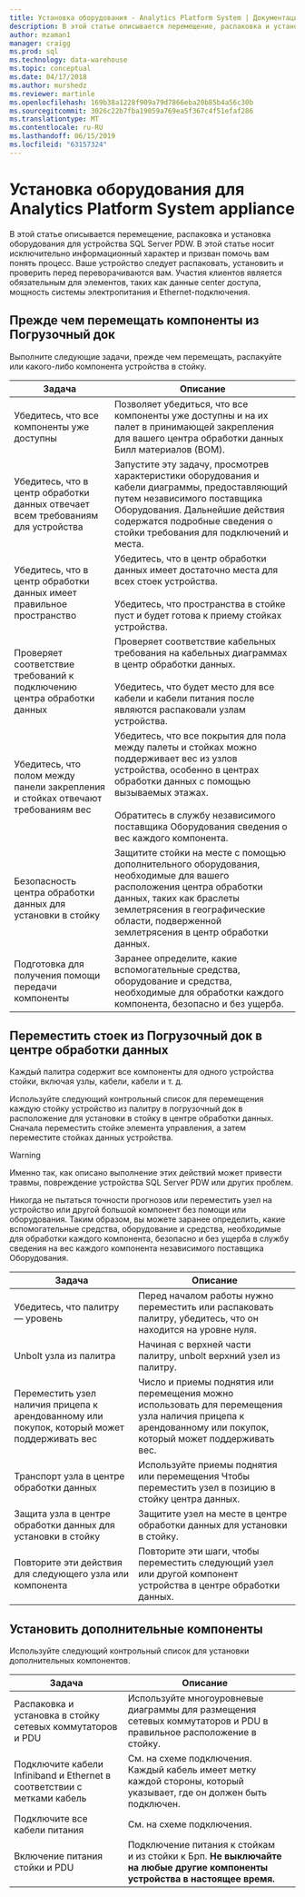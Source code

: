 ```yaml
---
title: Установка оборудования - Analytics Platform System | Документация Майкрософт
description: В этой статье описывается перемещение, распаковка и установка оборудования для устройства SQL Server PDW. В этой статье носит исключительно информационный характер и призван помочь вам понять процесс. Ваше устройство следует распаковать, установить и проверить перед переворачиваются вам. Участия клиентов является обязательным для элементов, таких как данные center доступа, мощность системы электропитания и Ethernet-подключения.
author: mzaman1
manager: craigg
ms.prod: sql
ms.technology: data-warehouse
ms.topic: conceptual
ms.date: 04/17/2018
ms.author: murshedz
ms.reviewer: martinle
ms.openlocfilehash: 169b38a1228f909a79d7866eba20b85b4a56c30b
ms.sourcegitcommit: 3026c22b7fba19059a769ea5f367c4f51efaf286
ms.translationtype: MT
ms.contentlocale: ru-RU
ms.lasthandoff: 06/15/2019
ms.locfileid: "63157324"
---
```

# <a name="hardware-installation-for-analytics-platform-system-appliance"></a>Установка оборудования для Analytics Platform System appliance
В этой статье описывается перемещение, распаковка и установка оборудования для устройства SQL Server PDW. В этой статье носит исключительно информационный характер и призван помочь вам понять процесс. Ваше устройство следует распаковать, установить и проверить перед переворачиваются вам. Участия клиентов является обязательным для элементов, таких как данные center доступа, мощность системы электропитания и Ethernet-подключения.  
  
## <a name="BeforeMoving"></a>Прежде чем перемещать компоненты из Погрузочный док  
Выполните следующие задачи, прежде чем перемещать, распакуйте или какого-либо компонента устройства в стойку.  
  
|Задача|Описание|  
|--------|---------------|  
|Убедитесь, что все компоненты уже доступны|Позволяет убедиться, что все компоненты уже доступны и на их палет в принимающей закрепления для вашего центра обработки данных Билл материалов (BOM).|  
|Убедитесь, что в центр обработки данных отвечает всем требованиям для устройства|Запустите эту задачу, просмотрев характеристики оборудования и кабели диаграммы, предоставляющий путем независимого поставщика Оборудования. Дальнейшие действия содержатся подробные сведения о стойки требования для подключений и места.|  
|Убедитесь, что в центр обработки данных имеет правильное пространство|Убедитесь, что в центр обработки данных имеет достаточно места для всех стоек устройства.<br /><br />Убедитесь, что пространства в стойке пуст и будет готова к приему стойках устройства.|  
|Проверяет соответствие требований к подключению центра обработки данных|Проверяет соответствие кабельных требования на кабельных диаграммах в центр обработки данных.<br /><br />Убедитесь, что будет место для все кабели и кабели питания после являются распаковали узлам устройства.|  
|Убедитесь, что полом между панели закрепления и стойках отвечают требованиям вес|Убедитесь, что все покрытия для пола между палеты и стойках можно поддерживает вес из узлов устройства, особенно в центрах обработки данных с помощью вызываемых этажах.<br /><br />Обратитесь в службу независимого поставщика Оборудования сведения о вес каждого компонента.|  
|Безопасность центра обработки данных для установки в стойку|Защитите стойки на месте с помощью дополнительного оборудования, необходимые для вашего расположения центра обработки данных, таких как браслеты землетрясения в географические области, подверженной землетрясения в центр обработки данных.|  
|Подготовка для получения помощи передачи компоненты|Заранее определите, какие вспомогательные средства, оборудование и средства, необходимые для обработки каждого компонента, безопасно и без ущерба.|  
  
## <a name="Moving"></a>Переместить стоек из Погрузочный док в центре обработки данных  
Каждый палитра содержит все компоненты для одного устройства стойки, включая узлы, кабели, кабели и т. д.  
  
Используйте следующий контрольный список для перемещения каждую стойку устройство из палитру в погрузочный док в расположение для установки в стойку в центре обработки данных. Сначала переместить стойке элемента управления, а затем переместите стойках данных устройства.  
  
> [!WARNING]  
> Именно так, как описано выполнение этих действий может привести травмы, повреждение устройства SQL Server PDW или других проблем.  
>   
> Никогда не пытаться точности прогнозов или переместить узел на устройство или другой большой компонент без помощи или оборудования. Таким образом, вы можете заранее определить, какие вспомогательные средства, оборудование и средства, необходимые для обработки каждого компонента, безопасно и без ущерба в службу сведения на вес каждого компонента независимого поставщика Оборудования.  
  
|Задача|Описание|  
|--------|---------------|  
|Убедитесь, что палитру — уровень|Перед началом работы нужно переместить или распаковать палитру, убедитесь, что он находится на уровне нуля.|  
|Unbolt узла из палитра|Начиная с верхней части палитру, unbolt верхний узел из палитру.|  
|Переместить узел наличия прицепа к арендованному или покупок, который может поддерживать вес|Число и приемы поднятия или перемещения можно использовать для перемещения узла наличия прицепа к арендованному или покупок, который может поддерживать вес.|  
|Транспорт узла в центре обработки данных|Используйте приемы поднятия или перемещения Чтобы переместить узел в позицию в стойку центра данных.|  
|Защита узла в центре обработки данных для установки в стойку|Защитите узел на месте в центре обработки данных для установки в стойку.|  
|Повторите эти действия для следующего узла или компонента|Повторите эти шаги, чтобы переместить следующий узел или другой компонент устройства в центре обработки данных.|  
  
## <a name="AfterMoving"></a>Установить дополнительные компоненты  
Используйте следующий контрольный список для установки дополнительных компонентов.  
  
|Задача|Описание||  
|--------|---------------|-|  
|Распаковка и установка в стойку сетевых коммутаторов и PDU|Используйте многоуровневые диаграммы для размещения сетевых коммутаторов и PDU в правильное расположение в стойку.||  
|Подключите кабели Infiniband и Ethernet в соответствии с метками кабель|См. на схеме подключения. Каждый кабель имеет метку каждой стороны, который указывает, где он должен быть подключен.||  
|Подключите все кабели питания|См. на схеме подключения.||  
|Включение питания стойки и PDU|Подключение питания к стойкам и из стойки к Брп. **Не выключайте на любые другие компоненты устройства в настоящее время.**||  
  
<!-- MISSING LINKS ## See Also  
[Common Metadata Query Examples &#40;SQL Server PDW&#41;](../sqlpdw/common-metadata-query-examples-sql-server-pdw.md)  -->  
  
